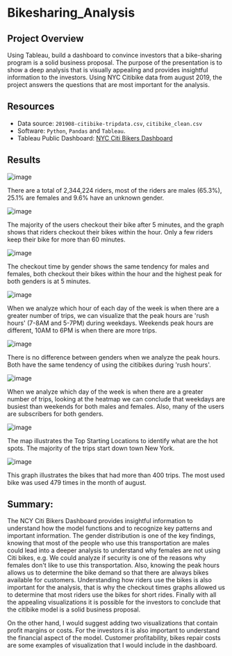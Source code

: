 # Bikesharing_Analysis

## Project Overview
Using Tableau, build a dashboard to convince investors that a bike-sharing program is a solid business proposal. The purpose of the presentation is to show a deep analysis that is visually appealing and provides insightful information to the investors. Using NYC Citibike data from august 2019, the project answers the questions that are most important for the analysis. 


## Resources
- Data source: `201908-citibike-tripdata.csv`, `citibike_clean.csv`
- Software: `Python`, `Pandas` and `Tableau`.
- Tableau Public Dashboard: [NYC Citi Bikers Dashboard](https://public.tableau.com/app/profile/andres.pombo/viz/NYCCitiBikersAnalysis/NYCCitiBikeAnalysis "link to dashboard")
 
## Results

![image](https://user-images.githubusercontent.com/91766276/153793911-1c6d850c-b70f-4176-a136-b3bb80ff737d.png)

There are a total of 2,344,224 riders, most of the riders are males (65.3%), 25.1% are females and 9.6% have an unknown gender.

![image](https://user-images.githubusercontent.com/91766276/153794684-c6b59946-f8e6-4390-9154-e36f02f2efe4.png)

The majority of the users checkout their bike after 5 minutes, and the graph shows that riders checkout their bikes within the hour. Only a few riders keep their bike for more than 60 minutes.

![image](https://user-images.githubusercontent.com/91766276/153795239-7e8c2994-bfda-42c6-a3b1-d291f039308b.png)

The checkout time by gender shows the same tendency for males and females, both checkout their bikes within the hour and the highest peak for both genders is at 5 minutes.

![image](https://user-images.githubusercontent.com/91766276/153796410-b617f99e-26cf-47e3-9a70-1622fb9e1e47.png)

When we analyze which hour of each day of the week is when there are a greater number of trips, we can visualize that the peak hours are 'rush hours' (7-8AM and 5-7PM) during weekdays. Weekends peak hours are different, 10AM to 6PM is when there are more trips.

![image](https://user-images.githubusercontent.com/91766276/153797070-b299c9b9-a555-4554-b186-7e672c342ab4.png)

There is no difference between genders when we analyze the peak hours. Both have the same tendency of using the citibikes during 'rush hours'.

![image](https://user-images.githubusercontent.com/91766276/153795592-42e8fb75-ac53-430e-b922-d14f1647f8c4.png)

When we analyze which day of the week is when there are a greater number of trips, looking at the heatmap we can conclude that weekdays are busiest than weekends for both males and females. Also, many of the users are subscribers for both genders.

![image](https://user-images.githubusercontent.com/91766276/153797246-f2c7f990-38c7-40da-bd9f-45855b943c8a.png)

The map illustrates the Top Starting Locations to identify what are the hot spots. The majority of the trips start down town New York.

![image](https://user-images.githubusercontent.com/91766276/153797734-c752f106-739c-4617-8689-460c93ffa3d7.png)

This graph illustrates the bikes that had more than 400 trips. The most used bike was used 479 times in the month of august. 

## Summary:

The NCY Citi Bikers Dashboard provides insightful information to understand how the model functions and to recognize key patterns and important information. The gender distribution is one of the key findings, knowing that most of the people who use this transportation are males could lead into a deeper analysis to understand why females are not using Citi bikes, e.g. We could analyze if security is one of the reasons why females don't like to use this transportation. Also, knowing the peak hours allows us to determine the bike demand so that there are always bikes available for customers. Understanding how riders use the bikes is also important for the analysis, that is why the checkout times graphs allowed us to determine that most riders use the bikes for short rides. Finally with all the appealing visualizations it is possible for the investors to conclude that the citibike model is a solid business proposal.

On the other hand, I would suggest adding two visualizations that contain profit margins or costs. For the investors it is also important to understand the financial aspect of the model. Customer profitability, bikes repair costs are some examples of visualization that I would include in the dashboard.





